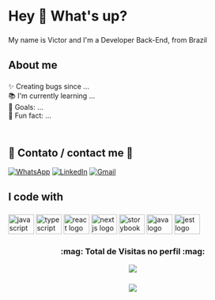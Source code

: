 <h1 align="left">Hey 👋 What's up?</h1>

###

<p align="left">My name is Victor and I'm a Developer Back-End, from Brazil</p>

###

<h2 align="left">About me</h2>

###

<p align="left">✨ Creating bugs since ...<br>📚 I'm currently learning ...<br>🎯 Goals: ...<br>🎲 Fun fact: ...</p>

###
## <br /> :calling: Contato / contact me :calling:
[![WhatsApp](https://img.shields.io/badge/WhatsApp-25D366?style=for-the-badge&logo=whatsapp&logoColor=white)](https://api.whatsapp.com/send?phone=5515991091170&text=Ol%C3%A1%2C%20vim%20do%20seu%20perfil%20do%20Github)
[![LinkedIn](https://img.shields.io/badge/linkedin-%230077B5.svg?style=for-the-badge&logo=linkedin&logoColor=white)](https://www.linkedin.com/in/victor-diego-tarasinsky-santos/)
[![Gmail](https://img.shields.io/badge/Gmail-D14836?style=for-the-badge&logo=gmail&logoColor=white)](mailto:victordiego3top@gmail.com) 

<h2 align="left">I code with</h2>

###

<div align="left">
  <img src="https://cdn.jsdelivr.net/gh/devicons/devicon/icons/javascript/javascript-original.svg" height="40" width="52" alt="javascript logo"  />
  <img src="https://cdn.jsdelivr.net/gh/devicons/devicon/icons/typescript/typescript-original.svg" height="40" width="52" alt="typescript logo"  />
  <img src="https://cdn.jsdelivr.net/gh/devicons/devicon/icons/react/react-original.svg" height="40" width="52" alt="react logo"  />
  <img src="https://cdn.jsdelivr.net/gh/devicons/devicon/icons/nextjs/nextjs-original.svg" height="40" width="52" alt="nextjs logo"  />
  <img src="https://cdn.jsdelivr.net/gh/devicons/devicon/icons/storybook/storybook-original.svg" height="40" width="52" alt="storybook logo"  />
  <img src="https://cdn.jsdelivr.net/gh/devicons/devicon/icons/java/java-original.svg" height="40" width="52" alt="java logo" />
  <img src="https://cdn.jsdelivr.net/gh/devicons/devicon/icons/jest/jest-plain.svg" height="40" width="52" alt="jest logo"  />
</div>

###
<h3 align="center">
  :mag: Total de Visitas no perfil :mag: <br>
   <p align="center">
     <img alingn="center" src="https://profile-counter.glitch.me/VictorDiego-t/count.svg" />
   </h3>
  </p>
</div>

###
<p align="center" width=100%>
  <img src="https://capsule-render.vercel.app/api?type=waving&color=gradient&height=60&section=footer"/>
</p>
